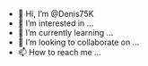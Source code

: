 - 👋 Hi, I’m @Denis75K
- 👀 I’m interested in ...
- 🌱 I’m currently learning ...
- 💞️ I’m looking to collaborate on ...
- 📫 How to reach me ...

<!---
Denis75K/Denis75K is a ✨ special ✨ repository because its `README.md` (this file) appears on your GitHub profile.
You can click the Preview link to take a look at your changes.
--->
